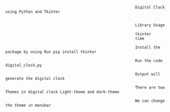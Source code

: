 
                                                             Digital Clock using Python and Tkinter
                                                             
                                                             
                                                             Library Usage
                                                             
                                                             tkinter
                                                             time
                                                             
                                                             Install the package by using Run pip install tkinter
                                                             
                                                             Run the code digital_clock.py
                                                             
                                                             Output will generate the digital clock
                                                             
                                                             There are two Themes in digital clock Light-theme and dark-theme 
                                                             
                                                             We can change the theme in menubar
